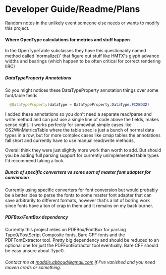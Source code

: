 # Developer Guide/Readme/Plans
Random notes in the unlikely event someone else needs or wants to modify this project.

#### Where OpenType calculations for metrics and stuff happen
In the OpenTypeTable subclasses they have this questionably named method called 'normalize()' that figure out stuff like HMTX's glyph advance widths and bearings (which happen to be often critical for correct rendering IIRC)


##### DataTypeProperty Annotations
So you might notices these DataTypeProperty annotation things over some font/table fields

```java
  @DataTypeProperty(dataType = DataTypeProperty.DataType.FIXED32)
```  

I added these annotations so you don't need a separate read/parse and write method and can just use a single line of code above the fields, makes sense right.
It works perfectly for somewhat simple cases like OS2WinMetricsTable where the table spec is just a bunch of normal data types in a row, but for more complex cases
like cmap tables the annotations fall short and currently have to use manual read/write methods,

Overall think they were just slightly more work than worth to add. But should you be adding full parsing support for currently unimplemented table types I'd recommend taking a look.


##### Bunch of specific converters vs some sort of master font adapter for conversion
Currently using specific converters for font conversion but would probably be a better idea to parse the fonts to some master font adapter that can save arbitrarily to different formats,
however that's a lot of boring work since fonts have a ton of crap in them and it remains on my back burner.


##### PDFBox/FontBox dependency
Currently this project relies on PDFBox/FontBox for parsing Type0/PostScript Composite fonts, Bare CFF fonts and the PDFFontExtractor tool. Pretty big dependency
and should be reduced to an optional one for just the PDFFontExtractor tool eventually. Bare CFF should be easy unsure about Type0.


###### Contact me at <maddie.abboud@gmail.com> if I've vanished and you need maven creds or something.
